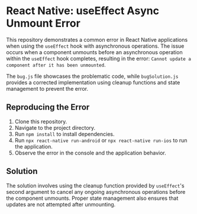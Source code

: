 # React Native: useEffect Async Unmount Error

This repository demonstrates a common error in React Native applications when using the `useEffect` hook with asynchronous operations.  The issue occurs when a component unmounts before an asynchronous operation within the `useEffect` hook completes, resulting in the error: `Cannot update a component after it has been unmounted`.

The `bug.js` file showcases the problematic code, while `bugSolution.js` provides a corrected implementation using cleanup functions and state management to prevent the error.

## Reproducing the Error

1. Clone this repository.
2. Navigate to the project directory.
3. Run `npm install` to install dependencies.
4. Run `npx react-native run-android` or `npx react-native run-ios` to run the application.
5. Observe the error in the console and the application behavior.

## Solution

The solution involves using the cleanup function provided by `useEffect`'s second argument to cancel any ongoing asynchronous operations before the component unmounts.  Proper state management also ensures that updates are not attempted after unmounting.